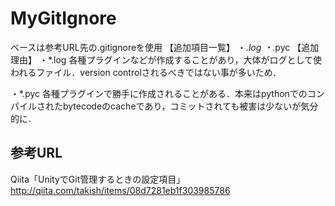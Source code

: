 # MyGitIgnore
ベースは参考URL先の.gitignoreを使用
【追加項目一覧】
・*.log
・*.pyc
【追加理由】
・*.log
各種プラグインなどが作成することがあり，大体がログとして使われるファイル．version controlされるべきではない事が多いため．

・*.pyc
各種プラグインで勝手に作成されることがある．本来はpythonでのコンパイルされたbytecodeのcacheであり，コミットされても被害は少ないが気分的に．

## 参考URL
Qiita「UnityでGit管理するときの設定項目」
http://qiita.com/takish/items/08d7281eb1f303985786